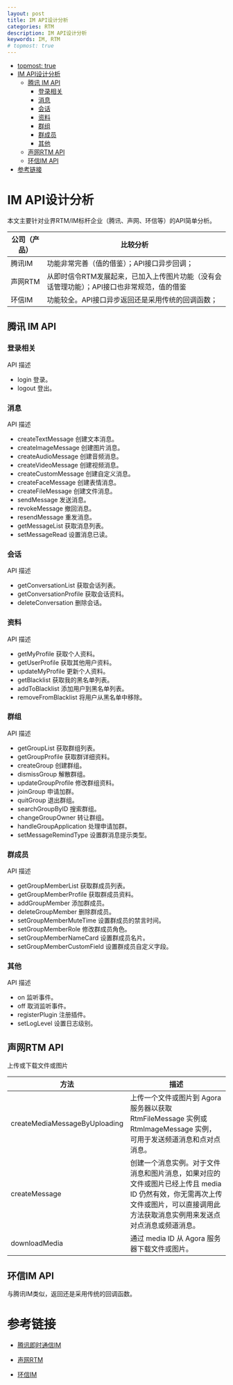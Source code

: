 ```yaml
---
layout: post
title: IM API设计分析
categories: RTM
description: IM API设计分析
keywords: IM, RTM
# topmost: true
---
```


<!-- TOC -->

- [topmost: true](#topmost-true)
- [IM API设计分析](#im-api设计分析)
    - [腾讯 IM API](#腾讯-im-api)
        - [登录相关](#登录相关)
        - [消息](#消息)
        - [会话](#会话)
        - [资料](#资料)
        - [群组](#群组)
        - [群成员](#群成员)
        - [其他](#其他)
    - [声网RTM API](#声网rtm-api)
    - [环信IM API](#环信im-api)
- [参考链接](#参考链接)

<!-- /TOC -->

# IM API设计分析

本文主要针对业界RTM/IM标杆企业（腾讯、声网、环信等）的API简单分析。

| 公司（产品）     | 比较分析    |
| -------- | ------- |
| 腾讯IM         | 功能非常完善（值的借鉴）；API接口异步回调；|
| 声网RTM         | 从即时信令RTM发展起来，已加入上传图片功能（没有会话管理功能）；API接口也非常规范，值的借鉴 |
| 环信IM         | 功能较全。API接口异步返回还是采用传统的回调函数；|


## 腾讯 IM API


### 登录相关

API	描述
* login	登录。
* logout	登出。

### 消息

API	描述
* createTextMessage	创建文本消息。
* createImageMessage	创建图片消息。
* createAudioMessage	创建音频消息。
* createVideoMessage	创建视频消息。
* createCustomMessage	创建自定义消息。
* createFaceMessage	创建表情消息。
* createFileMessage	创建文件消息。
* sendMessage	发送消息。
* revokeMessage	撤回消息。
* resendMessage	重发消息。
* getMessageList	获取消息列表。
* setMessageRead	设置消息已读。

### 会话

API	描述
* getConversationList	获取会话列表。
* getConversationProfile	获取会话资料。
* deleteConversation	删除会话。

### 资料

API	描述
* getMyProfile	获取个人资料。
* getUserProfile	获取其他用户资料。
* updateMyProfile	更新个人资料。
* getBlacklist	获取我的黑名单列表。
* addToBlacklist	添加用户到黑名单列表。
* removeFromBlacklist	将用户从黑名单中移除。

### 群组

API	描述
* getGroupList	获取群组列表。
* getGroupProfile	获取群详细资料。
* createGroup	创建群组。
* dismissGroup	解散群组。
* updateGroupProfile	修改群组资料。
* joinGroup	申请加群。
* quitGroup	退出群组。
* searchGroupByID	搜索群组。
* changeGroupOwner	转让群组。
* handleGroupApplication	处理申请加群。
* setMessageRemindType	设置群消息提示类型。

### 群成员
API	描述
* getGroupMemberList	获取群成员列表。
* getGroupMemberProfile	获取群成员资料。
* addGroupMember	添加群成员。
* deleteGroupMember	删除群成员。
* setGroupMemberMuteTime	设置群成员的禁言时间。
* setGroupMemberRole	修改群成员角色。
* setGroupMemberNameCard	设置群成员名片。
* setGroupMemberCustomField	设置群成员自定义字段。

### 其他
API	描述
* on	监听事件。
* off	取消监听事件。
* registerPlugin	注册插件。
* setLogLevel	设置日志级别。

## 声网RTM API

上传或下载文件或图片

| 方法     | 描述    |
| -------- | ------- |
| createMediaMessageByUploading         | 上传一个文件或图片到 Agora 服务器以获取 RtmFileMessage 实例或 RtmImageMessage 实例，可用于发送频道消息和点对点消息。|
| createMessage         | 创建一个消息实例。对于文件消息和图片消息，如果对应的文件或图片已经上传且 media ID 仍然有效，你无需再次上传文件或图片，可以直接调用此方法获取消息实例用来发送点对点消息或频道消息。|
| downloadMedia         | 通过 media ID 从 Agora 服务器下载文件或图片。|


## 环信IM API

与腾讯IM类似，返回还是采用传统的回调函数。


# 参考链接

- [腾讯即时通信IM](https://cloud.tencent.com/document/product/269/37411)

- [声网RTM](https://docs.agora.io/cn/Real-time-Messaging/API%20Reference/RTM_web/index.html)

- [环信IM](http://webim-h5.easemob.com/jsdoc/out/connection.html#deleteChatRoomSharedFile)
